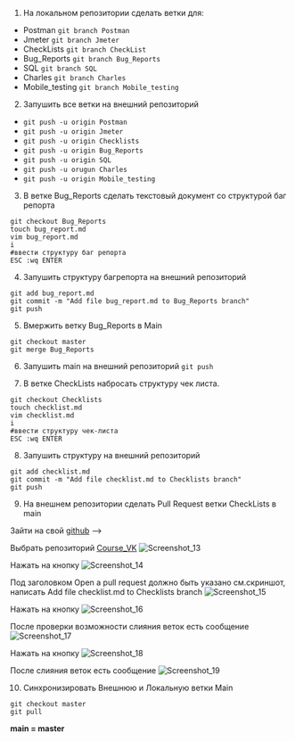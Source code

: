 1. На локальном репозитории сделать ветки для:
- Postman
```git branch Postman```
- Jmeter
```git branch Jmeter```
- CheckLists
```git branch CheckList```
- Bug_Reports
```git branch Bug_Reports``` 
- SQL
```git branch SQL```
- Charles
```git branch Charles```
- Mobile_testing
```git branch Mobile_testing```

2. Запушить все ветки на внешний репозиторий
- ```git push -u origin Postman```
- ```git push -u origin Jmeter```
- ```git push -u origin Checklists```
- ```git push -u origin Bug_Reports```
- ```git push -u origin SQL```
- ```git push -u orugun Charles```
- ```git push -u origin Mobile_testing```

3. В ветке Bug_Reports сделать текстовый документ со структурой баг репорта
```
git checkout Bug_Reports
touch bug_report.md
vim bug_report.md
i
#ввести структуру баг репорта
ESC :wq ENTER
```
4. Запушить структуру багрепорта на внешний репозиторий
```
git add bug_report.md
git commit -m "Add file bug_report.md to Bug_Reports branch"
git push
```
5. Вмержить ветку Bug_Reports в Main
```
git checkout master
git merge Bug_Reports
```

6. Запушить main на внешний репозиторий
```git push```

7. В ветке CheckLists набросать структуру чек листа.
```
git checkout Checklists
touch checklist.md
vim checklist.md
i
#ввести структуру чек-листа
ESC :wq ENTER
```
8. Запушить структуру на внешний репозиторий
```
git add checklist.md
git commit -m "Add file checklist.md to Checklists branch"
git push
```
9. На внешнем репозитории сделать Pull Request ветки CheckLists в main

Зайти на свой [github](https://github.com/OlesyaMashuk) -->

Выбрать репозиторий [Course_VK](https://github.com/OlesyaMashuk/Course_VK)
![Screenshot_13](https://user-images.githubusercontent.com/91422609/174664793-9215a434-7240-46e4-954e-0f58540b2919.png)

Нажать на кнопку 
![Screenshot_14](https://user-images.githubusercontent.com/91422609/174664994-78d8dc80-52ff-4de7-a819-9d4aa113ce6e.png)

Под заголовком Open a pull request должно быть указано см.скриншот, написать Add file checklist.md to Checklists branch
![Screenshot_15](https://user-images.githubusercontent.com/91422609/174665047-5a8b1bc1-281a-454d-b847-7d53f45f2436.png)

Нажать на кнопку 
![Screenshot_16](https://user-images.githubusercontent.com/91422609/174665207-e7e2a253-40aa-4be0-ae60-2f6c5ebc0f7d.png)

После проверки возможности слияния веток есть сообщение
![Screenshot_17](https://user-images.githubusercontent.com/91422609/174665295-dbb00c08-4d70-4133-82a2-0ac6e8c17622.png)

Нажать на кнопку
![Screenshot_18](https://user-images.githubusercontent.com/91422609/174665340-8951b37c-05c7-4fac-bc44-0041f4cdb858.png)

После слияния веток есть сообщение
![Screenshot_19](https://user-images.githubusercontent.com/91422609/174665463-272a28b6-b073-4074-9c99-61a0b5fbcd25.png)

10. Синхронизировать Внешнюю и Локальную ветки Main
```
git checkout master
git pull
```
**main = master**
